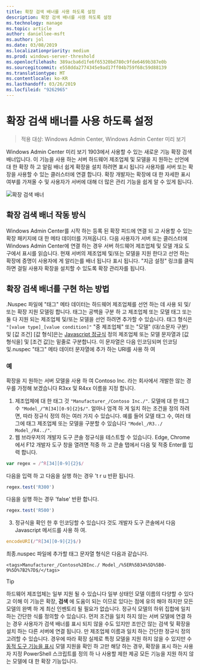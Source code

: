 ```yaml
---
title: 확장 검색 배너를 사용 하도록 설정
description: 확장 검색 배너를 사용 하도록 설정
ms.technology: manage
ms.topic: article
author: daniellee-msft
ms.author: jol
ms.date: 03/08/2019
ms.localizationpriority: medium
ms.prod: windows-server-threshold
ms.openlocfilehash: 389acba6d1fe6f65320bd780c9fde6469b387e0b
ms.sourcegitcommit: e558dda2774345e9ad17ff04b759f68c59d88139
ms.translationtype: MT
ms.contentlocale: ko-KR
ms.lasthandoff: 03/26/2019
ms.locfileid: "9262965"
---
```

# 확장 검색 배너를 사용 하도록 설정 #

>적용 대상: Windows Admin Center, Windows Admin Center 미리 보기

Windows Admin Center 미리 보기 1903에서 사용할 수 있는 새로운 기능 확장 검색 배너입니다. 이 기능을 사용 하는 서버 하드웨어 제조업체 및 모델을 지 원하는 선언에 대 한 확장 하 고 알림 배너 쉽게 확장을 설치 하려면 표시 됩니다 사용자를 서버 또는 확장을 사용할 수 있는 클러스터에 연결 합니다. 확장 개발자는 확장에 대 한 자세한 표시 여부를 가져올 수 및 사용자가 서버에 대해 더 많은 관리 기능을 쉽게 알 수 있게 됩니다.

![확장 검색 배너](../../media/extend-guides-extension-discovery-banner/extension-discovery-banner.png)

## 확장 검색 배너 작동 방식 ##

Windows Admin Center를 시작 하는 등록 된 확장 피드에 연결 되 고 사용할 수 있는 확장 패키지에 대 한 메타 데이터를 가져옵니다. 다음 사용자가 서버 또는 클러스터에 Windows Admin Center에 연결 하는 경우 서버 하드웨어 제조업체 및 모델 개요 도구에서 표시를 읽습니다. 현재 서버의 제조업체 및/또는 모델을 지원 한다고 선언 하는 확장에 증명이 사용자에 게 알리는를 배너 됩니다 표시 됩니다. "지금 설정" 링크를 클릭 하면 걸릴 사용자 확장을 설치할 수 있도록 확장 관리자를 됩니다.

## 확장 검색 배너를 구현 하는 방법 ##

.Nuspec 파일에 "태그" 메타 데이터는 하드웨어 제조업체를 선언 하는 데 사용 되 및/또는 확장 지원 모델링 합니다. 태그는 공백을 구분 하 고 제조업체 또는 모델 태그 또는 둘 다 지원 되는 제조업체 및/또는 모델을 선언 하려면 추가할 수 있습니다. 태그 형식은 ``"[value type]_[value condition]"`` "중 제조업체" 또는 "모델" (대/소문자 구분) 및 [값 조건] [값 형식]은는 [Javascript 정규식](https://developer.mozilla.org/en-US/docs/Web/JavaScript/Guide/Regular_Expressions) 정의 제조업체 또는 모델 문자열과 [값 형식을] 및 [조건 값]는 밑줄로 구분합니다. 이 문자열은 다음 인코딩되며 인코딩 및.nuspec "태그" 메타 데이터 문자열에 추가 하는 URI를 사용 하 여

### 예 ###

확장을 지 원하는 서버 모델을 사용 하 여 Contoso Inc. 라는 회사에서 개발한 않는 경우를 가정해 보겠습니다 R3xx 및 R4xx 이름을 지정 합니다.

1. 제조업체에 대 한 태그 것 ``"Manufacturer_/Contoso Inc./"``. 모델에 대 한 태그 수 ``"Model_/^R[34][0-9]{2}$/"``. 얼마나 엄격 하 게 일치 하는 조건을 정의 하려면, 따라 정규식 정의 하는 여러 가지 수 있습니다. 예를 들어 모델 태그 수, 여러 태그에 태그 제조업체 또는 모델을 구분할 수 있습니다 ``"Model_/R3../ Model_/R4../"``.
2. 웹 브라우저의 개발자 도구 콘솔 정규식을 테스트할 수 있습니다. Edge, Chrome에서 F12 개발자 도구 창을 열려면 적중 하 고 콘솔 탭에서 다음 및 적중 Enter를 입력 합니다.

```javascript
var regex = /^R[34][0-9]{2}$/
```

다음을 입력 하 고 다음을 실행 하는 경우 't r u 반환 됩니다.

```javascript
regex.test('R300')
```

다음을 실행 하는 경우 'false' 반환 합니다.

```javascript
regex.test('R500')
```

3. 정규식을 확인 한 후 인코딩할 수 있습니다 것도 개발자 도구 콘솔에서 다음 Javascript 메서드를 사용 하 여.

```javascript
encodeURI(/^R[34][0-9]{2}$/)
```

최종.nuspec 파일에 추가할 태그 문자열 형식은 다음과 같습니다.

```
<tags>Manufacturer_/Contoso%20Inc./ Model_/%5ER%5B34%5D%5B0-9%5D%7B2%7D$/</tags>
```

> [!Tip]
> 하드웨어 제조업체는 일부 지원 될 수 있습니다 일부 상태인 모델 이름의 다양할 수 있다고 이해 이 기능은 확장, **검색** 에 도움이 되는 이므로 있다는 점에 유의 해야 하지만 모든 모델의 완벽 하 게 최신 인벤토리 될 필요가 없습니다. 정규식 모델의 하위 집합에 일치 하는 간단한 식를 정의할 수 있습니다. 먼저 조건을 일치 하지 않는 서버 모델에 연결 하는 경우 사용자가 검색 배너를 표시 되지 않을 수도 있지만 조만간 않는 검색 및 확장을 설치 하는 다른 서버에 연결 됩니다. 만 제조업체 이름과 일치 하는 간단한 정규식 정의 고려할 수 있습니다. 경우에 따라 확장 실제로 특정 모델을 지원 하지 않을 수 있지만 수 [동적 도구 기능을 표시](./dynamic-tool-display.md) 모델 지원을 확인 하 고만 해당 하는 경우, 확장을 표시 하는 사용자 지정 PowerShell 스크립트를 정의 하 나 사용할 제한 제공 모든 기능을 지원 하지 않는 모델에 대 한 확장 기능입니다.